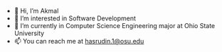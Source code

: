 - 👋 Hi, I’m Akmal
- 👀 I’m interested in Software Development
- 🌱 I’m currently in Computer Science Engineering major at Ohio State University
- 📫 You can reach me at hasrudin.1@osu.edu

<!---
akmalhakim2002/akmalhakim2002 is a ✨ special ✨ repository because its `README.md` (this file) appears on your GitHub profile.
You can click the Preview link to take a look at your changes.
--->
